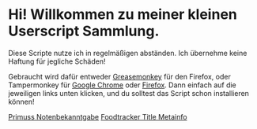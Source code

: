 # Hi! Willkommen zu meiner kleinen Userscript Sammlung.
Diese Scripte nutze ich in regelmäßigen abständen. Ich übernehme keine Haftung für jegliche Schäden!

Gebraucht wird dafür entweder [Greasemonkey](https://addons.mozilla.org/de/firefox/addon/greasemonkey/) für den Firefox, oder Tampermonkey für [Google Chrome](https://chrome.google.com/webstore/detail/tampermonkey/dhdgffkkebhmkfjojejmpbldmpobfkfo?hl=de) oder [Firefox](https://addons.mozilla.org/de/firefox/addon/tampermonkey/). Dann einfach auf die jeweiligen links unten klicken, und du solltest das Script schon installieren können!

[Primuss Notenbekanntgabe](https://github.com/ReDiGermany/userscripts/raw/main/notenbekanntgabe.user.js)
[Foodtracker Title Metainfo](https://github.com/ReDiGermany/userscripts/raw/main/foodtracker.user.js)